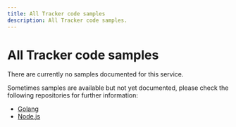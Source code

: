 ```yaml
---
title: All Tracker code samples
description: All Tracker code samples.
---
```


# All Tracker code samples
There are currently no samples documented for this service.

Sometimes samples are available but not yet documented, please check the following repositories for further information:

- [Golang](https://github.com/animeapis/golang-samples)
- [Node.js](https://github.com/animeapis/nodejs-samples)
